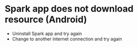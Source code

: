 # Spark app does not download resource (Android)
- Uninstall Spark app and try again
- Change to another internet connection and try again